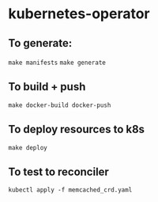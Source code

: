 # kubernetes-operator

## To generate:

`make manifests`
`make generate`

## To build + push
`make docker-build docker-push`

## To deploy resources to k8s
`make deploy`

## To test to reconciler
`kubectl apply -f memcached_crd.yaml`